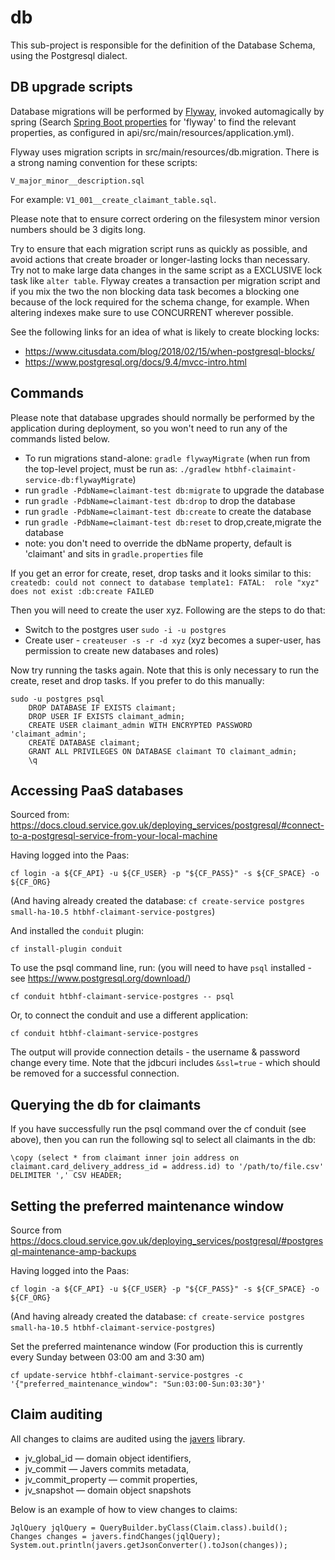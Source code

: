 db
=============

This sub-project is responsible for the definition of the Database Schema, using the Postgresql dialect.


DB upgrade scripts
-------------

Database migrations will be performed by [Flyway](https://flywaydb.org/documentation/), invoked automagically by spring
(Search [Spring Boot properties](https://docs.spring.io/spring-boot/docs/current/reference/html/common-application-properties.html)
for 'flyway' to find the relevant properties, as configured in api/src/main/resources/application.yml).

Flyway uses migration scripts in src/main/resources/db.migration.
There is a strong naming convention for these scripts:
```
V_major_minor__description.sql
```
For example: `V1_001__create_claimant_table.sql`.

Please note that to ensure correct ordering on the filesystem minor version numbers should be 3 digits long.

Try to ensure that each migration script runs as quickly as possible, and avoid actions that create broader or longer-lasting locks than necessary.
Try not to make large data changes in the same script as a EXCLUSIVE lock task like `alter table`.
Flyway creates a transaction per migration script and if you mix the two the non blocking data task becomes a blocking one because of the lock required for the schema change, for example.
When altering indexes make sure to use CONCURRENT wherever possible.

See the following links for an idea of what is likely to create blocking locks:
- https://www.citusdata.com/blog/2018/02/15/when-postgresql-blocks/
- https://www.postgresql.org/docs/9.4/mvcc-intro.html


Commands
-------------

Please note that database upgrades should normally be performed by the application during deployment, so you won't need to run any of the commands listed below.

- To run migrations stand-alone: `gradle flywayMigrate` (when run from the top-level project, must be run as: `./gradlew htbhf-claimaint-service-db:flywayMigrate`)
- run `gradle -PdbName=claimant-test db:migrate` to upgrade the database
- run `gradle -PdbName=claimant-test db:drop` to drop the database
- run `gradle -PdbName=claimant-test db:create` to create the database
- run `gradle -PdbName=claimant-test db:reset` to drop,create,migrate the database
- note: you don't need to override the dbName property, default is 'claimant' and sits in `gradle.properties` file

If you get an error for create, reset, drop tasks and it looks similar to this:
 `createdb: could not connect to database template1: FATAL:  role "xyz" does not exist
  :db:create FAILED`

Then you will need to create the user xyz. Following are the steps to do that:   

- Switch to the postgres user `sudo -i -u postgres`
- Create user - `createuser -s -r -d xyz` (xyz becomes a super-user, has permission to create new databases and roles)

Now try running the tasks again. Note that this is only necessary to run the create, reset and drop tasks. 
If you prefer to do this manually:
```
sudo -u postgres psql
    DROP DATABASE IF EXISTS claimant;
    DROP USER IF EXISTS claimant_admin;
    CREATE USER claimant_admin WITH ENCRYPTED PASSWORD 'claimant_admin';
    CREATE DATABASE claimant;
    GRANT ALL PRIVILEGES ON DATABASE claimant TO claimant_admin;
    \q
```

Accessing PaaS databases
-------------
Sourced from: https://docs.cloud.service.gov.uk/deploying_services/postgresql/#connect-to-a-postgresql-service-from-your-local-machine

Having logged into the Paas:
```
cf login -a ${CF_API} -u ${CF_USER} -p "${CF_PASS}" -s ${CF_SPACE} -o ${CF_ORG}
```
(And having already created the database: `cf create-service postgres small-ha-10.5 htbhf-claimant-service-postgres`)

And installed the `conduit` plugin:
```
cf install-plugin conduit
```
To use the psql command line, run: (you will need to have `psql` installed - see https://www.postgresql.org/download/)
```
cf conduit htbhf-claimant-service-postgres -- psql
```
Or, to connect the conduit and use a different application:
```
cf conduit htbhf-claimant-service-postgres
```
The output will provide connection details - the username & password change every time.
Note that the jdbcuri includes `&ssl=true` - which should be removed for a successful connection.

Querying the db for claimants
-------------
If you have successfully run the psql command over the cf conduit (see above), then you can run the following sql to select all claimants in the db:
```
\copy (select * from claimant inner join address on claimant.card_delivery_address_id = address.id) to '/path/to/file.csv' DELIMITER ',' CSV HEADER;
```

Setting the preferred maintenance window
------------
Source from https://docs.cloud.service.gov.uk/deploying_services/postgresql/#postgresql-maintenance-amp-backups

Having logged into the Paas:
```
cf login -a ${CF_API} -u ${CF_USER} -p "${CF_PASS}" -s ${CF_SPACE} -o ${CF_ORG}
```
(And having already created the database: `cf create-service postgres small-ha-10.5 htbhf-claimant-service-postgres`)

Set the preferred maintenance window (For production this is currently every Sunday between 03:00 am and 3:30 am)
```
cf update-service htbhf-claimant-service-postgres -c '{"preferred_maintenance_window": "Sun:03:00-Sun:03:30"}'
```

Claim auditing
-----------
All changes to claims are audited using the [javers](https://javers.org/) library. 

* jv_global_id — domain object identifiers,
* jv_commit — Javers commits metadata,
* jv_commit_property — commit properties,
* jv_snapshot — domain object snapshots

Below is an example of how to view changes to claims:
```
JqlQuery jqlQuery = QueryBuilder.byClass(Claim.class).build();
Changes changes = javers.findChanges(jqlQuery);
System.out.println(javers.getJsonConverter().toJson(changes));
```
